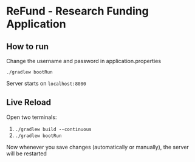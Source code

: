 # ReFund - Research Funding Application

## How to run
Change the username and password in application.properties

`./gradlew bootRun`

Server starts on `localhost:8080`

## Live Reload

Open two terminals:
1) `./gradlew build --continuous`
2) `./gradlew bootRun`

Now whenever you save changes (automatically or manually), the server will be restarted

